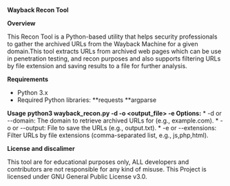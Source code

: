 ********Wayback Recon Tool********

****Overview****

This Recon Tool is a Python-based utility that helps security professionals to gather the archived URLs from the Wayback Machine for a given domain.This tool extracts URLs from archived web pages which can be use in penetration testing, and recon purposes and also supports filtering URLs by file extension and saving results to a file for further analysis.

****Requirements****

* Python 3.x
* Required Python libraries:
    **requests
    **argparse

****Usage****
**python3 wayback_recon.py -d <domain> -o <output_file> -e <extensions>**
   **Options:**
     * -d or --domain: The domain to retrieve archived URLs for (e.g., example.com).
     * -o or --output: File to save the URLs (e.g., output.txt).
     * -e or --extensions: Filter URLs by file extensions (comma-separated list, e.g., js,php,html).

****License and discalimer****

This tool are for educational purposes only, ALL developers and contributors are not responsible for any kind of misuse.
This Project is licensed under GNU General Public License v3.0.
